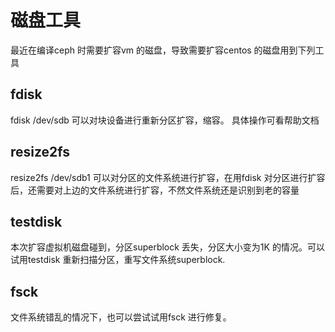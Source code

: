# 磁盘工具

最近在编译ceph 时需要扩容vm 的磁盘，导致需要扩容centos 的磁盘用到下列工具

## fdisk
fdisk /dev/sdb 可以对块设备进行重新分区扩容，缩容。
具体操作可看帮助文档

## resize2fs
resize2fs /dev/sdb1  可以对分区的文件系统进行扩容，在用fdisk 对分区进行扩容后，还需要对上边的文件系统进行扩容，不然文件系统还是识别到老的容量

##  testdisk
本次扩容虚拟机磁盘碰到，分区superblock 丢失，分区大小变为1K 的情况。可以试用testdisk 重新扫描分区，重写文件系统superblock.

##  fsck
文件系统错乱的情况下，也可以尝试试用fsck 进行修复。
